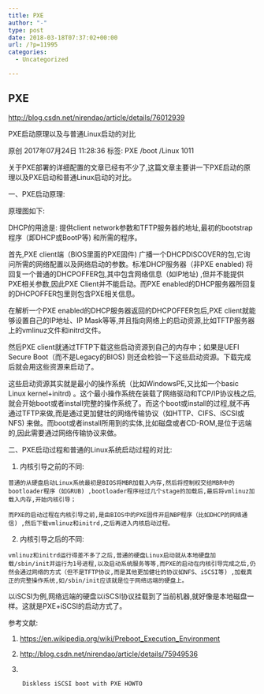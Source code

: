 ```yaml
---
title: PXE
author: "-"
type: post
date: 2018-03-18T07:37:02+00:00
url: /?p=11995
categories:
  - Uncategorized

---
```

## PXE
http://blog.csdn.net/nirendao/article/details/76012939

PXE启动原理以及与普通Linux启动的对比
  
原创 2017年07月24日 11:28:36 标签: PXE /boot /Linux 1011
  
关于PXE部署的详细配置的文章已经有不少了,这篇文章主要讲一下PXE启动的原理以及PXE启动和普通Linux启动的对比。

一、PXE启动原理: 

原理图如下: 

DHCP的用途是: 提供client network参数和TFTP服务器的地址,最初的bootstrap程序（即DHCP或BootP等) 和所需的程序。
  
首先,PXE client端（BIOS里面的PXE固件) 广播一个DHCPDISCOVER的包,它询问所需的网络配置以及网络启动的参数。标准DHCP服务器（非PXE enabled) 将回复一个普通的DHCPOFFER包,其中包含网络信息（如IP地址) ,但并不能提供PXE相关参数,因此PXE Client并不能启动。而PXE enabled的DHCP服务器所回复的DHCPOFFER包里则包含PXE相关信息。
  
在解析一个PXE enabled的DHCP服务器返回的DHCPOFFER包后,PXE client就能够设置自己的IP地址、IP Mask等等,并且指向网络上的启动资源,比如TFTP服务器上的vmlinuz文件和initrd文件。
  
然后PXE client就通过TFTP下载这些启动资源到自己的内存中；如果是UEFI Secure Boot（而不是Legacy的BIOS) 则还会检验一下这些启动资源。下载完成后就会用这些资源来启动了。
  
这些启动资源其实就是最小的操作系统（比如WindowsPE,又比如一个basic Linux kernel+initrd) 。这个最小操作系统在装载了网络驱动和TCP/IP协议栈之后,就会开始boot或者install完整的操作系统了。而这个boot或install的过程,就不再通过TFTP来做,而是通过更加健壮的网络传输协议（如HTTP、CIFS、iSCSI或NFS) 来做。而boot或者install所用到的实体,比如磁盘或者CD-ROM,是位于远端的,因此需要通过网络传输协议来做。

二、PXE启动过程和普通的Linux系统启动过程的对比: 

  1. 内核引导之前的不同: 
  
    普通的从硬盘启动Linux系统最初是BIOS将MBR加载入内存,然后将控制权交给MBR中的bootloader程序（如GRUB) ,bootloader程序经过几个stage的加载后,最后将vmlinuz加载入内存,开始内核引导；
  
    而PXE的启动过程在内核引导之前,是由BIOS中的PXE固件开启NBP程序（比如DHCP的网络通信) ,然后下载vmlinuz和initrd,之后再进入内核启动过程。 
  2. 内核引导之后的不同: 
  
    vmlinuz和initrd运行得差不多了之后,普通的硬盘Linux启动就从本地硬盘加载/sbin/init并运行为1号进程,以及启动系统服务等等,而PXE的启动在内核引导完成之后,仍然会通过网络的方式（但不是TFTP协议,而是其他更加健壮的协议如NFS、iSCSI等) ,加载真正的完整操作系统,如/sbin/init应该就是位于网络远端的硬盘上。

以iSCSI为例,网络远端的硬盘以iSCSI协议挂载到了当前机器,就好像是本地磁盘一样。这就是PXE+iSCSI的启动方式了。

参考文献: 
  
1. https://en.wikipedia.org/wiki/Preboot_Execution_Environment

  1. http://blog.csdn.net/nirendao/article/details/75949536

  2. 
      
        Diskless iSCSI boot with PXE HOWTO
      
    
    
    